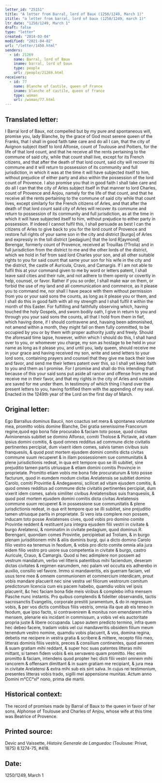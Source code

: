 ```yaml
---
letter_id: "25151"
title: "A letter from Barral, lord of Baux (1250/1249, March 1)"
ititle: "a letter from barral, lord of baux (1250/1249, march 1)"
ltr_date: "1250/1249, March 1"
draft: false
type: "letter"
created: "2014-03-04"
modified: "2021-04-02"
url: "/letter/1450.html"
senders:
  - id: 21269
    name: Barral, lord of Baux
    iname: barral, lord of baux
    type: people
    url: /people/21269.html
receivers:
  - id: 77
    name: Blanche of Castile, queen of France
    iname: blanche of castile, queen of france
    type: woman
    url: /woman/77.html
---
```

<h2> Translated letter:</h2><p>I Barral lord of Baux, not compelled but by my pure and spontaneous will, promise you, lady Blanche, by the grace of God most serene queen of the Franks, that I shall in good faith take care and do all I can, that the city of Avignon subject itself to lord Alfonse, count of Toulouse and Poitiers, for the life of that lord count, and that he receive all the rents pertaining to the commune of said city, while that count shall live, except for its French citizens, and that after the death of that lord count, said city will recover its commune and it will return to possession of its community and full jurisdiction, in which it was at the time it will have subjected itself to him, without prejudice of either party and also within the possession of the lord count of Provence. I also promise you that in good faith I shall take care and do all I can that the city of Arles subject itself in that manner to lord Charles, count of Provence and Anjou, namely for the life of that count, and that he receive all the rents pertaining to the commune of said city while that count lives, except similarly for the French citizens of Arles, and that after the death of that lord count said city of Arles will recover its commune and return to possession of its community and full jurisdiction, as at the time in which it will have subjected itself to him, without prejudice to either party in possession. If indeed I cannot fulfil this, I shall persuade as best I can the citizens of Arles to give back to you for the lord count of Provence and restore full rights of your same son in the city and district [burgo] of Arles and expressly in the toll district [pedagium] that the lord R[aymond] Berengar, formerly count of Provence, received at Trouillas (?Trolia) and in full jurisdiction from the district to me and the other lords of the district, which we hold in fief from said lord Charles your son, and all other suitable rights to you for said count that same your son for his wife in the city and the district, the castle of Auricula, Cravo, and Camargis. If I am not able to fulfil this at your command given to me by word or letters patent, I shall leave said cities and their rule, and not adhere to them openly or covertly in help, counsel, or favor. Rather if you so order, I shall make war on them, or forbid the use of my land and all communication and commerce, as it please you to command me, nor shall I have peace with them without permission from you or your said sons the counts, as long as it please you or them, and I shall do this in good faith with all my strength and I shall fulfil it within the month of this Easter. For fulfilling and faithfully observing which, having touched the holy Gospels, and sworn bodily oath, I give in return to you and through you your said sons the counts, all that I hold from them in fief, which having done, if I should contravene and, havaing been admonished, not amend within a month, they might fall on them fully committed, to be occupied by you or by them with proper authority justly and freely. Should the aforesaid time lapse, however, within which I should do this, I shall hand over to you, or whomever you charge, my son as hostage to be held in your name as long as it please you, and until you, lady queen, should receive me in your grace and having received my son, write and send letters to your lord sons, containing prayers and counsel that they give me back their love and favor, and send me their letters patent over this, so I shall yet keep faith to you and them as I promise. For I promise and shall do this intending that because of this your said sons put aside all rancor and offense from me and receive me in their favor, and that my rights in the city of Arles and outside are saved for me under them. In testimony of which thing I hand over the present letters to you, having fortified them with the appending of my seal. Enacted in the 1249th year of the Lord on the first day of March.</p><h2 class="mt-4"> Original letter:</h2>Ego Barrallus dominus Baucii, non coactus set  mera & spontanea voluntate mea, promitto vobis domine Blanche, Dei gratia serenissime Francorum regine,quod ego bona fide procurabo & faciam toto posse, quod civitas Avinionensis subitiet se domino Alfonso, comiti Tholose & Pictavie, ad vitam ipsius domini comitis, & quod omnes redditus ad commune dicte civitatis pertinentes percipiat, dum vixerit idem comes, salvis tamen civibus suis franquesiis, & quod post mortem ejusdem domini comitis dicta civitas commune suum recuperet & in illam possessionem sue communitatis & plene jurisdictionis redeat, in qua erit tempore quo se illi subitiet, sine prejuditio tamen partis utriusque & etiam domini comitis Provincie in proprietate. Promitto etiam vobis me bona fide procuraturum & toto posse facturum, quod in eumdem modum civitas Arelatensis se subitiet domino Carolo, comiti Provintie & Andegavensi, scilicet ad vitam ejusdem comitis, & quod omnes redditus ad commune dicte civitatis pertinentes percipiat, dum vixerit idem comes, salvis similiter civibus Arelatensibus suis franquesiis, & quod post mortem ejusdem domini comitis dicta civitas Arelatensis commune suum recuperet & in possessione sue communitatis & plene jurisdictionis redeat, in qua erit tempore quo se illi subitiet, sine prejuditio tamen utriusque partis in proprietate. Si vero ista complere non possem, inducam toto posse Arelatenses cives, quod vobis pro domino comite Provintie reddent & restituent jura integra ejusdem filii vestri in civitate & burgo Arelatensi, & nominatim in civitate pedagium, quod dominus R. Berengarii, quondam comes Provintie, percipiebat ad Troliam, & in burgo plenam jurisditionem mihi & aliis dominis burgi, qui a dicto domino Carolo filio vestro ea tenemus in feodum, & vobis pro dicto comite omnia alia jura eidem filio vestro pro uxore sua competentia in civitate & burgo, castro Auricule, Crauo, & Camargis. Quod si hec adimplere non possem ad vestrum mandatum, verbo vel litteris patentibus mihi faciendum, deseram dictas civitates & regimen earumdem, nec palam vel occulta eis adherebo in auxilio, consilio vel favore. lmmo si mandaveritis, eis guerram faciam, vel usus terre mee & omnem communionem et commercium interdicam, prout vobis mandare placuerit nec sine vestra vel filiorum vestrorum comitum predictorum licencia cum eis pacem habebo, quamdiu vobis vel ipsis placuerit, &c hec faciam bona fide meis viribus & complebo infra mensem Pasche nunc instantis. Pro quibus complendis & fideliter observandis, tactis sacrosanctis Evangeliis, corporale prestiti juramentum, & do in regressum vobis, & per vos dictis comitibus filiis vestris, omnia illa que ab eis teneo in feodum, que ipso facto, si contravenirem & monitus non emendarem infra mensem, plenarie eis incidant in commissum, a vobis vel eis auctoritate propria juste & libere occupanda. Lapso autem predicto termino, infra quem hec debeo facere, tradam vobis vel cui mandaveritis obsidem filium meum tenendum vestro nomine, quamdiu vobis placuerit, & vos, domina regina, debetis me recipere in vestra gratia & scribere & mittere, recepto filio meo, litteras dominis filiis vestris, preces & consilium continentes, quod amorem & suam gratiam mihi reddant, & super hoc suas patentes litteras mihi mittant, si tamen fidem vobis & eis servavero quam promitto. Hec enim promitto & faciam, intendens quod propter hec dicti filii vestri omnem mihi rancorem & offensam dimittant & in suam gratiam me recipiant, & jura mea in civitate Arelatensi & extra mihi sub eis sint salva. In cujus rei testimonium, presentes litteras vobis trado, sigilli mei appensione munitas. Actum anno Domini m°CC°xl° nono, prima die martii.








<h2 class="mt-4"> Historical context:</h2>The record of promises made by Barral of Baux to the queen in favor of her sons, Alphonse of Toulouse and Charles of Anjou, whose wife at this time was Beatrice of Provence.




<h2 class="mt-4"> Printed source:</h2><p>Devic and Vaissette, <em>Histoire Generale de Languedoc</em> (Toulouse: Privat, 1875) 8.1274-75, #418.</p><h2 class="mt-4"> Date:</h2>1250/1249, March 1